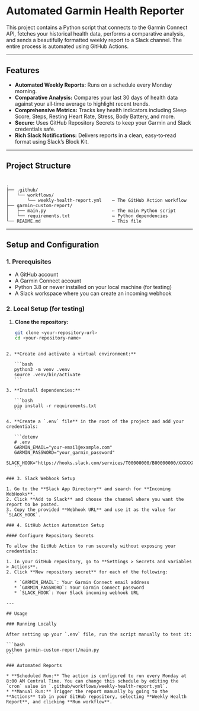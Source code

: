 # Automated Garmin Health Reporter

This project contains a Python script that connects to the Garmin Connect API, fetches your historical health data, performs a comparative analysis, and sends a beautifully formatted weekly report to a Slack channel. The entire process is automated using GitHub Actions.

---

## Features

- **Automated Weekly Reports:** Runs on a schedule every Monday morning.  
- **Comparative Analysis:** Compares your last 30 days of health data against your all‑time average to highlight recent trends.  
- **Comprehensive Metrics:** Tracks key health indicators including Sleep Score, Steps, Resting Heart Rate, Stress, Body Battery, and more.  
- **Secure:** Uses GitHub Repository Secrets to keep your Garmin and Slack credentials safe.  
- **Rich Slack Notifications:** Delivers reports in a clean, easy‑to‑read format using Slack’s Block Kit.  

---

## Project Structure

```

.
├── .github/
│   └── workflows/
│       └── weekly-health-report.yml    ← The GitHub Action workflow
├── garmin-custom-report/
│   ├── main.py                         ← The main Python script
│   └── requirements.txt                ← Python dependencies
└── README.md                           ← This file

````

---

## Setup and Configuration

### 1. Prerequisites

- A GitHub account  
- A Garmin Connect account  
- Python 3.8 or newer installed on your local machine (for testing)  
- A Slack workspace where you can create an incoming webhook  

### 2. Local Setup (for testing)

1. **Clone the repository:**
   ```bash
   git clone <your-repository-url>
   cd <your-repository-name>
````

2. **Create and activate a virtual environment:**

   ```bash
   python3 -m venv .venv
   source .venv/bin/activate
   ```

3. **Install dependencies:**

   ```bash
   pip install -r requirements.txt
   ```

4. **Create a `.env` file** in the root of the project and add your credentials:

   ```dotenv
   # .env
   GARMIN_EMAIL="your-email@example.com"
   GARMIN_PASSWORD="your_garmin_password"
   SLACK_HOOK="https://hooks.slack.com/services/T00000000/B00000000/XXXXXXXXXXXXXXXXXXXXXXXX"
   ```

### 3. Slack Webhook Setup

1. Go to the **Slack App Directory** and search for **Incoming WebHooks**.
2. Click **Add to Slack** and choose the channel where you want the report to be posted.
3. Copy the provided **Webhook URL** and use it as the value for `SLACK_HOOK`.

### 4. GitHub Action Automation Setup

#### Configure Repository Secrets

To allow the GitHub Action to run securely without exposing your credentials:

1. In your GitHub repository, go to **Settings > Secrets and variables > Actions**.
2. Click **New repository secret** for each of the following:

   * `GARMIN_EMAIL`: Your Garmin Connect email address
   * `GARMIN_PASSWORD`: Your Garmin Connect password
   * `SLACK_HOOK`: Your Slack incoming webhook URL

---

## Usage

### Running Locally

After setting up your `.env` file, run the script manually to test it:

```bash
python garmin-custom-report/main.py
```

### Automated Reports

* **Scheduled Run:** The action is configured to run every Monday at 8:00 AM Central Time. You can change this schedule by editing the `cron` value in `.github/workflows/weekly-health-report.yml`.
* **Manual Run:** Trigger the report manually by going to the **Actions** tab in your GitHub repository, selecting **Weekly Health Report**, and clicking **Run workflow**.